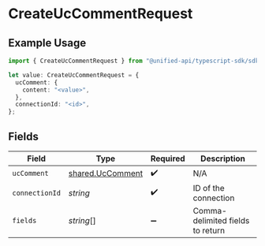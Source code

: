 # CreateUcCommentRequest

## Example Usage

```typescript
import { CreateUcCommentRequest } from "@unified-api/typescript-sdk/sdk/models/operations";

let value: CreateUcCommentRequest = {
  ucComment: {
    content: "<value>",
  },
  connectionId: "<id>",
};
```

## Fields

| Field                                                       | Type                                                        | Required                                                    | Description                                                 |
| ----------------------------------------------------------- | ----------------------------------------------------------- | ----------------------------------------------------------- | ----------------------------------------------------------- |
| `ucComment`                                                 | [shared.UcComment](../../../sdk/models/shared/uccomment.md) | :heavy_check_mark:                                          | N/A                                                         |
| `connectionId`                                              | *string*                                                    | :heavy_check_mark:                                          | ID of the connection                                        |
| `fields`                                                    | *string*[]                                                  | :heavy_minus_sign:                                          | Comma-delimited fields to return                            |